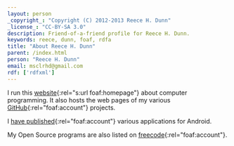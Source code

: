 ```yaml
---
layout: person
_copyright_: "Copyright (C) 2012-2013 Reece H. Dunn"
_license_: "CC-BY-SA 3.0"
description: Friend-of-a-friend profile for Reece H. Dunn.
keywords: reece, dunn, foaf, rdfa
title: "About Reece H. Dunn"
parent: /index.html
person: "Reece H. Dunn"
email: msclrhd@gmail.com
rdf: ['rdfxml']
---
```


I run this [website](http://www.reecedunn.co.uk){:rel="s:url foaf:homepage"} about computer programming. It also hosts the web pages of my various [GitHub](https://github.com/rhdunn){:rel="foaf:account"} projects.

I [have published](https://play.google.com/store/apps/developer?id=Reece){:rel="foaf:account"} various applications for Android.

My Open Source programs are also listed on [freecode](https://freecode.com/users/msclrhd){:rel="foaf:account"}.
